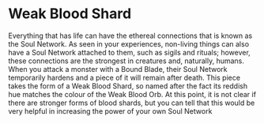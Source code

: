 # Weak Blood Shard

Everything that has life can have the ethereal connections that is known as the Soul Network. As seen in your experiences, non-living things can also have a Soul Network attached to them, such as sigils and rituals; however, these connections are the strongest in creatures and, naturally, humans. 
When you attack a monster with a Bound Blade, their Soul Network temporarily hardens and a piece of it will remain after death. This piece takes the form of a Weak Blood Shard, so named after the fact its reddish hue matches the colour of the Weak Blood Orb. At this point, it is not clear if there are stronger forms of blood shards, but you can tell that this would be very helpful in increasing the power of your own Soul Network
